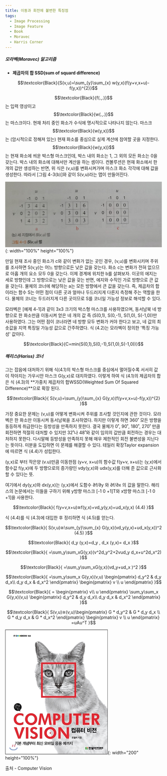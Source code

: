 ```yaml
---
title: 이동과 회전에 불변한 특징점
tags:
  - Image Processing
  - Image Feature
  - Book
  - Moravec
  - Harris Corner
---
```


<!--more-->
<span style="color:violet">
</span>

##### 모라벡(Moravec) 알고리즘
- **제곱차의 합 SSD(sum of squard difference)**

$$\textcolor{Black}{S(v,u)=\sum_{y}\sum_{x} w(y,x)(f(y+v,x+u)-f(y,x))^{2}}$$

$$\textcolor{Black}{f(.,.)}$$ 는 입력 영상이고 $$\textcolor{Black}{w(.,.)}$$는 마스크이다.
현재 처리 중인 화소가 수식에 명시적으로 나타나지 않는다. 마스크 $$\textcolor{Black}{w(y,x)}$$는 (암시적으로 정해져 있는) 현재 화소를 중심으로 실제 계산에 참여할 곳을 지정한다. $$\textcolor{Black}{w(y,x)}$$는 현재 화소에 씌운 박스형 마스크인데, 박스 내의 화소는 1, 그 외의 모든 화소는 0을 갖는다. 박스 내의 화소에 대해서만 계산을 하는 셈이다. 컨볼루션은 현재 화소에서 한 개의 값만 생성하는 반면, 위 식은 (v,u)를 변화시켜가며 마스크 화소 각각에 대해 값을 생성한다. 따라서 [그림 4-3(b)]와 같이 S(v,u)라는 맵이 만들어진다.

![그림 4-3 (b)](/img/post/Feature_01.jpg){: width="100%" height="100%"}

만일 현재 조사 중인 화소가 c와 같이 변화가 없는 곳인 경우, (v,u)를 변화시키며 주위를 조사하면 S(v,y)는 어느 방향으로든 낮은 값을 갖는다. 화소 c는 변화가 전혀 없으므로 아홉 개의 요소 모두 0을 갖는다. 이제 경계에 위치한 b를 살펴보자. 이곳의 에지는 세로 방향인데 그 방향으로는 낮은 값을 갖는 반면, 에지와 수직인 가로 방향으로 큰 값을 갖는다. 물체의 코너에 해당하는 a는 모든 방향에서 큰 값을 갖는다. 즉, 제곱차의 합이라는 함수 S는 어떤 점이 다른 곳과 얼마나 두드러지게 다른지 측정해 주는 역할을 한다. 물체의 코너는 두드러지게 다른 곳이므로 S를 코너일 가능성 정보로 해석할 수 있다.

모라벡은 [예제 4-1]과 같이 3x3 크기의 박스형 마스크를 사용하였으며, 동서남북 네 방향으로 한 화소만큼 이동시켜 얻은 네 개의 값 즉 (S(0,1), S(0,-1), S(1,0), S(-1,0))만 사용하였다. 그는 어떤 점이 코너라면 네 방향 모두 변화가 커야 한다고 보고, 네 값의 최솟값을 지역 특징일 가능성 값으로 간주하였다. 식 (4.2)는 모라벡이 정의한 '특징 가능성' 값이다.

$$\textcolor{Black}{C=min(S(0,1),S(0,-1),S(1,0),S(-1,0))}$$


##### 해리스(Hariss) 코너

그는 잡음에 대처하기 위해 식(4.1)의 박스형 마스크를 중심에서 멀어질수록 서서히 값이 작아지는 가우시안 마스크 G(y,x)로 대치하였다. 이렇게 하여 식 (4.1)의 제곱차의 합은 식 (4.3)의 **가중치 제곱차의 합WSSD(Weighted Sum Of Squared Difference)**으로 확장 된다.

$$\textcolor{Black}{
  S(v,u)=\sum_{y}\sum_{x} G(y,x)(f(y+v,x+u)-f(y,x))^{2}
}$$

가장 중요한 문제는 (v,u)를 어떻게 변화시켜 주위를 조사할 것인지에 관한 것이다. 모라벡은 한 화소만 이동시켜 동서남북을 조사하였다. 하지만 이렇게 하면 360˚ 모든 방향을 동등하게 취급한다는 등방성을 만족하지 못한다. 결국 물체가 0˚, 90˚, 180˚, 270˚ 만큼 회전하면 적절히 대처할 수 있지만 32˚나 48˚와 같이 임의의 값만큼 회전하는 경우는 대처하지 못한다. 다시말해 등방성을 만족하지 못해 매우 제한적인 회전 불변성을 지닌다는 뜻이다.
 미분을 도입하면 이 문제를 해결할 수 있다. 테일러 확장Taylor expansion에 따르면 식 (4.4)가 성립한다.


(y,x)로 부터 작은양 (v.u)만큼 이동한점 (y+v, x+u)의 함수값 f(y+v, x+u)는 (y,x)에서 함수값 f(y,x)에 두 방향으로의 증가량인 vdy(y,x)와 udx(y,x)를 더해 준 값으로 근사화 할 수 있다는 뜻.


여기에서 dy(y,x)와 dx(y,x)는 (y,x)에서 도함수 ∂f/∂y 와 ∂f/∂x 의 값을 말한다. 해리스의 논문에서는 이들을 구하기 위해 y방향 마스크 [-1 0 +1]T와 x방향 마스크 [-1 0 +1]을 사용한다.

$$\textcolor{Black}{
  f(y+v,x+u)≅f(y,x)+vd_y(y,x)+ud_x(y,x)      (4.4)
}$$ 

식 (4.4)를 식 (4.3)에 대입한 후 정리하면 식 (4.5)를 얻는다.

$$\textcolor{Black}{
 S(v,u)≅\sum_{y}\sum_{x} G(y,x)(vd_y(y,x)+ud_x(y,x))^2 (4.5)
}$$

$$\textcolor{Black}{
d_y (y,x)=d_y  ,  d_x (y,x)= d_x
}$$

$$\textcolor{Black}{
 =\sum_y\sum_xG(y,x)(v^2d_y^2+2vud_y d_x+u^2d_x^2) 
}$$

$$\textcolor{Black}{
 =\sum_y\sum_xG(y,x)(vd_y+ud_x )^2
 }$$

 $$\textcolor{Black}{
 =\sum_y\sum_x G(y,x)(v,u)
 \begin{pmatrix} d_y^2 & d_y d_x\\ d_y d_x & d_x^2 \end{pmatrix}
 \begin{pmatrix} v \\ u \end{pmatrix}
 }$$

  $$\textcolor{Black}{
 = \begin{pmatrix} v\\ u \end{pmatrix}
 \sum_y\sum_x G(y,x)(v,u)
 \begin{pmatrix} d_y^2 & d_y d_x\\ d_y d_x & d_x^2 \end{pmatrix}
 }$$


$$\textcolor{Black}{
 S(v,u)≅(v,u)\begin{pmatrix} G * d_y^2 & G * d_y d_x \\ G * d_y d_x & G * d_x^2 \end{pmatrix}
 \begin{pmatrix} v \\ u \end{pmatrix}
 =uAu^T
}$$

![출처](/img/post/Feature_00.jpg){: width="200" height="100%"}

출처 - Computer Vision